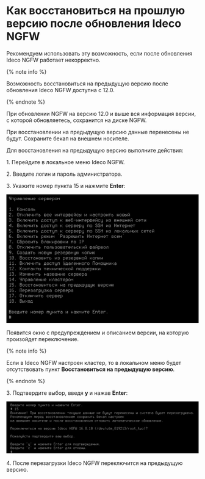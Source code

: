 # Как восстановиться на прошлую версию после обновления Ideco NGFW

Рекомендуем использовать эту возможность, если после обновления Ideco NGFW работает некорректно.

{% note info %}

Возможность восстановиться на предыдущую версию после обновления Ideco NGFW доступна с 12.0.

{% endnote %}

При обновлении NGFW на версию 12.0 и выше вся информация версии, с которой обновляетесь, сохранится на диске NGFW.

При восстановлении на предыдущую версию данные перенесены не будут. Сохраните бекап на внешнем носителе.

Для восстановления на предыдущую версию выполните действия:

1\. Перейдите в локальное меню Ideco NGFW.

2\. Введите логин и пароль администратора.

3\. Укажите номер пункта 15 и нажмите **Enter**:

![](../../../_images/console1.png)

Появится окно с предупреждением и описанием версии, на которую произойдет переключение.

{% note info %}

Если в Ideco NGFW настроен кластер, то в локальном меню будет отсутствовать пункт **Восстановиться на предыдущую версию**.

{% endnote %}

3\. Подтвердите выбор, введя **y** и нажав **Enter**:

![](../../../_images/go-back116.png)

4\. После перезагрузки Ideco NGFW переключится на предыдущую версию.
